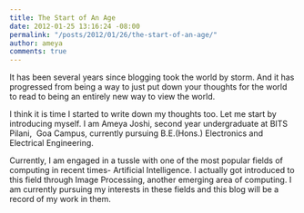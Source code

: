 ```yaml
---
title: The Start of An Age
date: 2012-01-25 13:16:24 -08:00
permalink: "/posts/2012/01/26/the-start-of-an-age/"
author: ameya
comments: true
---
```


It has been several years since blogging took the world by storm. And it has progressed from being a way to just put down your thoughts for the world to read to being an entirely new way to view the world.

I think it is time I started to write down my thoughts too. Let me start by introducing myself. I am Ameya Joshi, second year undergraduate at BITS Pilani,  Goa Campus, currently pursuing B.E.(Hons.) Electronics and Electrical Engineering.

Currently, I am engaged in a tussle with one of the most popular fields of computing in recent times- Artificial Intelligence. I actually got introduced to this field through Image Processing, another emerging area of computing. I am currently pursuing my interests in these fields and this blog will be a record of my work in them.
